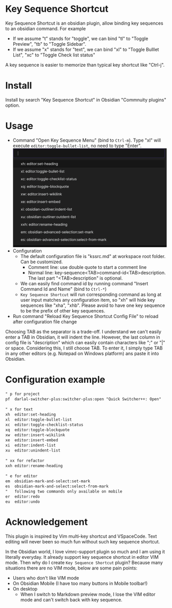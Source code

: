 # Key Sequence Shortcut

Key Sequence Shortcut is an obsidian plugin, allow binding key sequences to an obsidian command. For example
- If we assume "t" stands for "toggle", we can bind "tl" to "Toggle Preview", "tb" to "Toggle Sidebar".  
- If we assume "x" stands for "text", we can bind "xl" to "Toggle Bulllet List", "xc" to "Toggle Check list status"

A key sequence is easier to memorize than typical key shortcut like "Ctrl-j".

# Install

Install by search "Key Sequence Shortcut" in Obsidian "Commnuity plugins" option.

# Usage

- Command "Open Key Sequence Menu" (bind to `Ctrl-m`). Type "xl" will execute `editor:toggle-bullet-list`, no need to type "Enter".
![](attachments/2022-02-26-07-33-19.png)
- Configuration
  - The default configuration file is "kssrc.md" at workspace root folder. Can be customized.
    - Comment line: use double quote to start a comment line
    - Normal line: key-sequence&lt;TAB&gt;command-id&lt;TAB&gt;description. The last part "&lt;TAB&gt;description" is optional.
  - We can easily find command id by running command "Insert Command Id and Name" (bind to `Ctrl-*`)
  - `Key Sequence Shortcut` will run corresponding command as long at user input matches any configuration item, so "xh" will hide key sequences like "xha", "xhb". Please avoid to have one key sequence to be the prefix of other key sequences.
- Run command "Reload Key Sequence Shortcut Config File" to reload after configuration file change

Choosing TAB as the separator is a trade-off. I understand we can't easily enter a TAB in Obsidian, it will indent the line. However, the last column in config file is "description" which can easily contain characters like ";" or "|" or space. Considering this, I still choose TAB. To enter it, I simply type TAB in any other editors (e.g. Notepad on Windows platform) ans paste it into Obsidian.


# Configuration example

```
" p for project
pf	darlal-switcher-plus:switcher-plus:open	"Quick Switcher++: Open"

" x for text
xh	editor:set-heading
xl	editor:toggle-bullet-list
xc	editor:toggle-checklist-status
xq	editor:toggle-blockquote
xw	editor:insert-wikilink
xe	editor:insert-embed
xi	editor:indent-list
xu	editor:unindent-list

" xx for refactor
xxh	editor:rename-heading

" e for editor
em	obsidian-mark-and-select:set-mark
es	obsidian-mark-and-select:select-from-mark
"	following two commands only available on mobile
er	editor:redo
eu	editor:undo
```

# Acknowledgement

This plugin is inspired by Vim multi-key shortcut and VSpaceCode. Text editing will never been so much fun without such key sequence shortcut.

In the Obsidian world, I love vimrc-support plugin so much and I am using it literally everyday. It already support key sequence shortcut in editor VIM mode. Then why do I create `Key Sequence Shortcut` plugin? Because many situations there are no VIM mode, below are some pain points:
- Users who don't like VIM mode
- On Obsidian Mobile (I have too many buttons in Mobile toolbar!)
- On desktop
  - When I switch to Markdown preview mode, I lose the VIM editor mode and can't switch back with key sequence.

